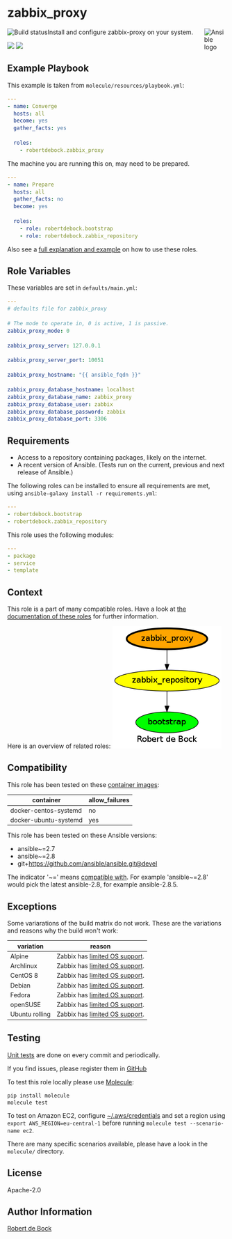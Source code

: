 zabbix_proxy
=========

<img src="https://docs.ansible.com/ansible-tower/3.2.4/html_ja/installandreference/_static/images/logo_invert.png" width="10%" height="10%" alt="Ansible logo" align="right"/>
<a href="https://travis-ci.org/robertdebock/ansible-role-zabbix_proxy"><img src="https://travis-ci.org/robertdebock/ansible-role-zabbix_proxy.svg?branch=master" alt="Build status" align="left"/></a>

Install and configure zabbix-proxy on your system.

<img src="https://img.shields.io/ansible/role/d/35823"/>
<img src="https://img.shields.io/ansible/quality/35823"/>

Example Playbook
----------------

This example is taken from `molecule/resources/playbook.yml`:
```yaml
---
- name: Converge
  hosts: all
  become: yes
  gather_facts: yes

  roles:
    - robertdebock.zabbix_proxy
```

The machine you are running this on, may need to be prepared.
```yaml
---
- name: Prepare
  hosts: all
  gather_facts: no
  become: yes

  roles:
    - role: robertdebock.bootstrap
    - role: robertdebock.zabbix_repository
```

Also see a [full explanation and example](https://robertdebock.nl/how-to-use-these-roles.html) on how to use these roles.

Role Variables
--------------

These variables are set in `defaults/main.yml`:
```yaml
---
# defaults file for zabbix_proxy

# The mode to operate in, 0 is active, 1 is passive.
zabbix_proxy_mode: 0

zabbix_proxy_server: 127.0.0.1

zabbix_proxy_server_port: 10051

zabbix_proxy_hostname: "{{ ansible_fqdn }}"

zabbix_proxy_database_hostname: localhost
zabbix_proxy_database_name: zabbix_proxy
zabbix_proxy_database_user: zabbix
zabbix_proxy_database_password: zabbix
zabbix_proxy_database_port: 3306
```

Requirements
------------

- Access to a repository containing packages, likely on the internet.
- A recent version of Ansible. (Tests run on the current, previous and next release of Ansible.)

The following roles can be installed to ensure all requirements are met, using `ansible-galaxy install -r requirements.yml`:

```yaml
---
- robertdebock.bootstrap
- robertdebock.zabbix_repository

```

This role uses the following modules:
```yaml
---
- package
- service
- template
```

Context
-------

This role is a part of many compatible roles. Have a look at [the documentation of these roles](https://robertdebock.nl/) for further information.

Here is an overview of related roles:
![dependencies](https://raw.githubusercontent.com/robertdebock/drawings/artifacts/zabbix_proxy.png "Dependency")


Compatibility
-------------

This role has been tested on these [container images](https://hub.docker.com/):

|container|allow_failures|
|---------|--------------|
|docker-centos-systemd|no|
|docker-ubuntu-systemd|yes|

This role has been tested on these Ansible versions:

- ansible~=2.7
- ansible~=2.8
- git+https://github.com/ansible/ansible.git@devel

The indicator '~=' means [compatible with](https://www.python.org/dev/peps/pep-0440/#compatible-release). For example 'ansible~=2.8' would pick the latest ansible-2.8, for example ansible-2.8.5.

Exceptions
----------

Some variarations of the build matrix do not work. These are the variations and reasons why the build won't work:

| variation                 | reason                 |
|---------------------------|------------------------|
| Alpine | Zabbix has [limited OS support](https://www.zabbix.com/download). |
| Archlinux | Zabbix has [limited OS support](https://www.zabbix.com/download). |
| CentOS 8 | Zabbix has [limited OS support](https://www.zabbix.com/download). |
| Debian | Zabbix has [limited OS support](https://www.zabbix.com/download). |
| Fedora | Zabbix has [limited OS support](https://www.zabbix.com/download). |
| openSUSE | Zabbix has [limited OS support](https://www.zabbix.com/download). |
| Ubuntu rolling | Zabbix has [limited OS support](https://www.zabbix.com/download). |



Testing
-------

[Unit tests](https://travis-ci.org/robertdebock/ansible-role-zabbix_proxy) are done on every commit and periodically.

If you find issues, please register them in [GitHub](https://github.com/robertdebock/ansible-role-zabbix_proxy/issues)

To test this role locally please use [Molecule](https://github.com/ansible/molecule):
```
pip install molecule
molecule test
```

To test on Amazon EC2, configure [~/.aws/credentials](https://docs.aws.amazon.com/sdk-for-java/v1/developer-guide/credentials.html) and set a region using `export AWS_REGION=eu-central-1` before running `molecule test --scenario-name ec2`.

There are many specific scenarios available, please have a look in the `molecule/` directory.

License
-------

Apache-2.0


Author Information
------------------

[Robert de Bock](https://robertdebock.nl/)
